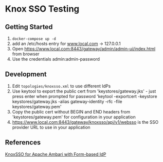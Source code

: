 # Knox SSO Testing

## Getting Started
1. `docker-compose up -d`
2. add an /etc/hosts entry for www.local.com -> 127.0.0.1
3. Open https://www.local.com:8443/gateway/admin/admin-ui/index.html from browser
4. Use the credentials admin:admin-password

## Development
1. Edit `topologies/knoxsso.xml` to use different IdPs
2. Use keytool to export the public cert from 'keystores/gateway.jks' - just press enter when prompted for password
     'keytool -exportcert -keystore keystores/gateway.jks -alias gateway-identity -rfc -file keystores/gateway.pem'
3. Copy the public cert without BEGIN and END headers from 'keystores/gateway.pem' for configuration in your application
4. https://www.local.com:8443/gateway/knoxsso/api/v1/websso is the SSO provider URL to use in your application

## References
[KnoxSSO for Apache Ambari with Form-based IdP](https://cwiki.apache.org/confluence/display/KNOX/Ambari+via+KnoxSSO+and+Default+IDP)

